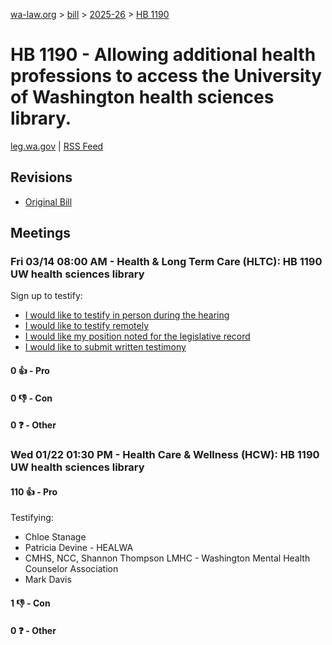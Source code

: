 [wa-law.org](/) > [bill](/bill/) > [2025-26](/bill/2025-26/) > [HB 1190](/bill/2025-26/hb/1190/)

# HB 1190 - Allowing additional health professions to access the University of Washington health sciences library.
[leg.wa.gov](https://app.leg.wa.gov/billsummary?BillNumber=1190&Year=2025&Initiative=false) | [RSS Feed](./rss.xml)

## Revisions
* [Original Bill](1/)

## Meetings
### Fri 03/14 08:00 AM - Health & Long Term Care (HLTC): HB 1190 UW health sciences library
Sign up to testify:
* [I would like to testify in person during the hearing](https://app.leg.wa.gov/csi/Testifier/Add?chamber=House&mId=32986&aId=165359&caId=26318&tId=1)
* [I would like to testify remotely](https://app.leg.wa.gov/csi/Testifier/Add?chamber=House&mId=32986&aId=165359&caId=26318&tId=2)
* [I would like my position noted for the legislative record](https://app.leg.wa.gov/csi/Testifier/Add?chamber=House&mId=32986&aId=165359&caId=26318&tId=3)
* [I would like to submit written testimony](https://app.leg.wa.gov/csi/Testifier/Add?chamber=House&mId=32986&aId=165359&caId=26318&tId=4)

#### 0 👍 - Pro

#### 0 👎 - Con

#### 0 ❓ - Other

### Wed 01/22 01:30 PM - Health Care & Wellness (HCW): HB 1190 UW health sciences library
#### 110 👍 - Pro
Testifying:
* Chloe Stanage
* Patricia Devine - HEALWA
* CMHS, NCC, Shannon Thompson LMHC - Washington Mental Health Counselor Association
* Mark Davis

#### 1 👎 - Con

#### 0 ❓ - Other
